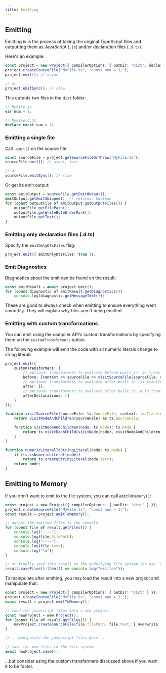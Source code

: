 ```yaml
---
title: Emitting
---
```


## Emitting

Emitting is is the process of taking the original TypeScript files and outputting them as JavaScript (`.js`) and/or declaration files (`.d.ts`).

Here's an example:

```ts
const project = new Project({ compilerOptions: { outDir: "dist", declaration: true } });
project.createSourceFile("MyFile.ts", "const num = 1;");
project.emit(); // async

// or
project.emitSync(); // slow
```

This outputs two files in the `dist` folder:

```ts
// MyFile.js
var num = 1;

// MyFile.d.ts
declare const num = 1;
```

### Emitting a single file

Call `.emit()` on the source file:

```ts
const sourceFile = project.getSourceFileOrThrow("MyFile.ts");
sourceFile.emit(); // async, fast

// or
sourceFile.emitSync(); // slow
```

Or get its emit output:

```ts
const emitOutput = sourceFile.getEmitOutput();
emitOutput.getEmitSkipped(); // returns: boolean
for (const outputFile of emitOutput.getOutputFiles()) {
    outputFile.getFilePath();
    outputFile.getWriteByteOrderMark();
    outputFile.getText();
}
```

### Emitting only declaration files (.d.ts)

Specify the `emitOnlyDtsFiles` flag:

```ts
project.emit({ emitOnlyDtsFiles: true });
```

### Emit Diagnostics

Diagnostics about the emit can be found on the result:

```ts
const emitResult = await project.emit();
for (const diagnostic of emitResult.getDiagnostics())
    console.log(diagnostic.getMessageText());
```

These are good to always check when emitting to ensure everything went smoothly. They will explain why files aren't being emitted.

### Emitting with custom transformations

You can emit using the compiler API's custom transformations by specifying them on the `customTransformers` option.

The following example will emit the code with all numeric literals change to string literals:

```ts
project.emit({
    customTransformers: {
        // optional transformers to evaluate before built in .js transformations
        before: [context => sourceFile => visitSourceFile(sourceFile, context, numericLiteralToStringLiteral)],
        // optional transformers to evaluate after built in .js transformations
        after: [],
        // optional transformers to evaluate after built in .d.ts transformations
        afterDeclarations: []
    }
});

function visitSourceFile(sourceFile: ts.SourceFile, context: ts.TransformationContext, visitNode: (node: ts.Node) => ts.Node) {
    return visitNodeAndChildren(sourceFile) as ts.SourceFile;

    function visitNodeAndChildren(node: ts.Node): ts.Node {
        return ts.visitEachChild(visitNode(node), visitNodeAndChildren, context);
    }
}

function numericLiteralToStringLiteral(node: ts.Node) {
    if (ts.isNumericLiteral(node))
        return ts.createStringLiteral(node.text);
    return node;
}
```

## Emitting to Memory

If you don't want to emit to the file system, you can call `emitToMemory()`:

```ts
const project = new Project({ compilerOptions: { outDir: "dist" } });
project.createSourceFile("MyFile.ts", "const num = 1;");
const result = project.emitToMemory();

// output the emitted files to the console
for (const file of result.getFiles()) {
    console.log("----");
    console.log(file.filePath);
    console.log("----");
    console.log(file.text);
    console.log("\n");
}

// or finally save this result to the underlying file system (or use `saveFilesSync()`)
result.saveFiles().then(() => console.log("written"));
```

To manipulate after emitting, you may load the result into a new project and manipulate that:

```ts
const project = new Project({ compilerOptions: { outDir: "dist" } });
project.createSourceFile("MyFile.ts", "const num = 1;");
const result = project.emitToMemory();

// load the javascript files into a new project
const newProject = new Project();
for (const file of result.getFiles()) {
    newProject.createSourceFile(file.filePath, file.text, { overwrite: true });
}

// ...manipulate the javascript files here...

// save the new files to the file system
await newProject.save();
```

...but consider using the custom transformers discussed above if you want it to be faster.
